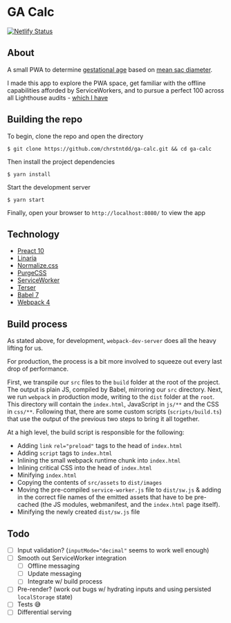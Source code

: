 # GA Calc

[![Netlify Status](https://api.netlify.com/api/v1/badges/58a60223-b0b8-4dff-9405-ad22ff957b91/deploy-status)](https://app.netlify.com/sites/ga-calc/deploys)

## About

A small PWA to determine [gestational age](https://en.wikipedia.org/wiki/Gestational_age) based on [mean sac diameter](https://en.wikipedia.org/wiki/Gestational_sac).

I made this app to explore the PWA space, get familiar with the offline capabilities afforded by ServiceWorkers, and to pursue a perfect 100 across all Lighthouse audits - [which I have](https://twitter.com/chrstntdd/status/1234182168253026304?s=20)

## Building the repo

To begin, clone the repo and open the directory

```shell
$ git clone https://github.com/chrstntdd/ga-calc.git && cd ga-calc
```

Then install the project dependencies

```shell
$ yarn install
```

Start the development server

```shell
$ yarn start
```

Finally, open your browser to `http://localhost:8080/` to view the app

## Technology

- [Preact 10](https://preactjs.com/)
- [Linaria](https://linaria.now.sh/)
- [Normalize.css](https://necolas.github.io/normalize.css/)
- [PurgeCSS](https://purgecss.com/)
- [ServiceWorker](https://developer.mozilla.org/en-US/docs/Web/API/Service_Worker_API)
- [Terser](https://terser.org/)
- [Babel 7](https://babeljs.io/)
- [Webpack 4](https://webpack.js.org/)

## Build process

As stated above, for development, `webpack-dev-server` does all the heavy lifting for us.

For production, the process is a bit more involved to squeeze out every last drop of performance.

First, we transpile our `src` files to the `build` folder at the root of the project. The output is plain JS, compiled by Babel, mirroring our `src` directory.
Next, we run `webpack` in production mode, writing to the `dist` folder at the `root`. This directory will contain the `index.html`, JavaScript in `js/**` and the CSS in `css/**`.
Following that, there are some custom scripts (`scripts/build.ts`) that use the output of the previous two steps to bring it all together.

At a high level, the build script is responsible for the following:

- Adding `link` `rel="preload"` tags to the head of `index.html`
- Adding `script` tags to `index.html`
- Inlining the small webpack runtime chunk into `index.html`
- Inlining critical CSS into the head of `index.html`
- Minifying `index.html`
- Copying the contents of `src/assets` to `dist/images`
- Moving the pre-compiled `service-worker.js` file to `dist/sw.js` & adding in the correct file names of the emitted assets that have to be pre-cached (the JS modules, webmanifest, and the `index.html` page itself).
- Minifying the newly created `dist/sw.js` file

## Todo

- [ ] Input validation? (`inputMode="decimal"` seems to work well enough)
- [ ] Smooth out ServiceWorker integration
  - [ ] Offline messaging
  - [ ] Update messaging
  - [ ] Integrate w/ build process
- [ ] Pre-render? (work out bugs w/ hydrating inputs and using persisted `localStorage` state)
- [ ] Tests 😅
- [ ] Differential serving
